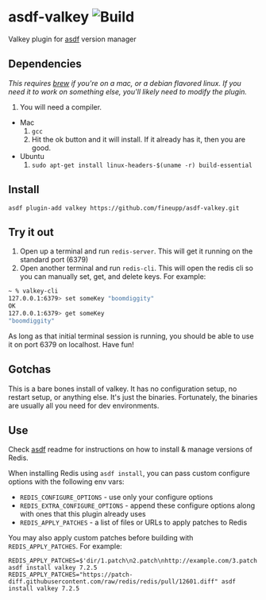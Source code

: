# asdf-valkey ![Build](https://github.com/fineupp/asdf-valkey.git)

Valkey plugin for [asdf](https://github.com/asdf-vm/asdf) version manager

## Dependencies
_This requires [brew](http://brew.sh) if you're on a mac, or a debian flavored linux.  If you need it to work on something else, you'll likely need to modify the plugin._

1. You will need a compiler.
  * Mac
    1. ```gcc```
    1. Hit the ok button and it will install.  If it already has it, then you are good.
  * Ubuntu
    1. ```sudo apt-get install linux-headers-$(uname -r) build-essential```

## Install

```
asdf plugin-add valkey https://github.com/fineupp/asdf-valkey.git
```

## Try it out
1. Open up a terminal and run `redis-server`.  This will get it running on the standard port (6379)
1. Open another terminal and run `redis-cli`.   This will open the redis cli so you can manually set, get, and delete keys.  For example:
```sh
~ % valkey-cli
127.0.0.1:6379> set someKey "boomdiggity"
OK
127.0.0.1:6379> get someKey
"boomdiggity"
```
As long as that initial terminal session is running, you should be able to use it on port 6379 on localhost.  Have fun!

## Gotchas
This is a bare bones install of valkey.  It has no configuration setup, no restart setup, or anything else.  It's just the binaries.  Fortunately, the binaries are usually all you need for dev environments.

## Use

Check [asdf](https://github.com/asdf-vm/asdf) readme for instructions on how to install & manage versions of Redis.

When installing Redis using `asdf install`, you can pass custom configure options with the following env vars:

* `REDIS_CONFIGURE_OPTIONS` - use only your configure options
* `REDIS_EXTRA_CONFIGURE_OPTIONS` - append these configure options along with ones that this plugin already uses
* `REDIS_APPLY_PATCHES` - a list of files or URLs to apply patches to Redis

You may also apply custom patches before building with `REDIS_APPLY_PATCHES`. For example:

```shell
REDIS_APPLY_PATCHES=$'dir/1.patch\n2.patch\nhttp://example.com/3.patch' asdf install valkey 7.2.5
REDIS_APPLY_PATCHES="https://patch-diff.githubusercontent.com/raw/redis/redis/pull/12601.diff" asdf install valkey 7.2.5
```
